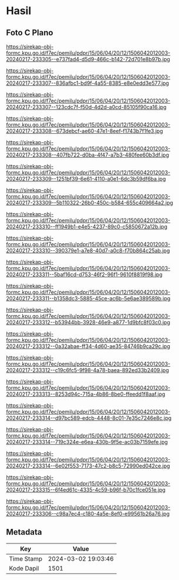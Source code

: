 # Hasil

## Foto C Plano

https://sirekap-obj-formc.kpu.go.id/f7ec/pemilu/pdpr/15/06/04/20/12/1506042012003-20240217-233305--e737fad4-d5d9-466c-b142-72d701e8b97b.jpg

https://sirekap-obj-formc.kpu.go.id/f7ec/pemilu/pdpr/15/06/04/20/12/1506042012003-20240217-233307--836afbc1-bd9f-4a55-8385-e8e0edd3e577.jpg

https://sirekap-obj-formc.kpu.go.id/f7ec/pemilu/pdpr/15/06/04/20/12/1506042012003-20240217-233307--123cdc7f-f50d-4d2d-a0cd-85105f90ca16.jpg

https://sirekap-obj-formc.kpu.go.id/f7ec/pemilu/pdpr/15/06/04/20/12/1506042012003-20240217-233308--673debcf-ae60-47e1-8eef-f1743b7f1fe3.jpg

https://sirekap-obj-formc.kpu.go.id/f7ec/pemilu/pdpr/15/06/04/20/12/1506042012003-20240217-233308--407fb722-d0ba-4f47-a7b3-480fee60b3df.jpg

https://sirekap-obj-formc.kpu.go.id/f7ec/pemilu/pdpr/15/06/04/20/12/1506042012003-20240217-233309--1251bf39-6e61-4110-a0e1-6dc3b59df6ba.jpg

https://sirekap-obj-formc.kpu.go.id/f7ec/pemilu/pdpr/15/06/04/20/12/1506042012003-20240217-233309--5b110322-26b0-450c-b584-655c409664a2.jpg

https://sirekap-obj-formc.kpu.go.id/f7ec/pemilu/pdpr/15/06/04/20/12/1506042012003-20240217-233310--ff1949b1-e4e5-4237-89c0-c5850672a12b.jpg

https://sirekap-obj-formc.kpu.go.id/f7ec/pemilu/pdpr/15/06/04/20/12/1506042012003-20240217-233310--390379e1-a7e8-40d7-a0c8-f70b864c25ab.jpg

https://sirekap-obj-formc.kpu.go.id/f7ec/pemilu/pdpr/15/06/04/20/12/1506042012003-20240217-233311--5baf16cd-d753-46f2-96f1-9610f8819f98.jpg

https://sirekap-obj-formc.kpu.go.id/f7ec/pemilu/pdpr/15/06/04/20/12/1506042012003-20240217-233311--b1358dc3-5885-45ce-ac6b-5e6ae389589b.jpg

https://sirekap-obj-formc.kpu.go.id/f7ec/pemilu/pdpr/15/06/04/20/12/1506042012003-20240217-233312--b53944bb-3928-46e9-a877-1d9bfc8f03c0.jpg

https://sirekap-obj-formc.kpu.go.id/f7ec/pemilu/pdpr/15/06/04/20/12/1506042012003-20240217-233312--0a32abae-ff34-4d60-ae35-84746b9ca29c.jpg

https://sirekap-obj-formc.kpu.go.id/f7ec/pemilu/pdpr/15/06/04/20/12/1506042012003-20240217-233312--c19c6fc5-9f98-4a78-baea-892ed33b2409.jpg

https://sirekap-obj-formc.kpu.go.id/f7ec/pemilu/pdpr/15/06/04/20/12/1506042012003-20240217-233313--8253d94c-715a-4b86-8be0-ffeedd1f8aaf.jpg

https://sirekap-obj-formc.kpu.go.id/f7ec/pemilu/pdpr/15/06/04/20/12/1506042012003-20240217-233314--d97bc589-edcb-4448-8c01-7e35c7246e8c.jpg

https://sirekap-obj-formc.kpu.go.id/f7ec/pemilu/pdpr/15/06/04/20/12/1506042012003-20240217-233314--719c324e-e6ea-430b-9f5e-ac03b7159efe.jpg

https://sirekap-obj-formc.kpu.go.id/f7ec/pemilu/pdpr/15/06/04/20/12/1506042012003-20240217-233314--6e02f553-7173-47c2-b8c5-72990ed042ce.jpg

https://sirekap-obj-formc.kpu.go.id/f7ec/pemilu/pdpr/15/06/04/20/12/1506042012003-20240217-233315--6f4ed61c-4335-4c59-b96f-b70c1fce051e.jpg

https://sirekap-obj-formc.kpu.go.id/f7ec/pemilu/pdpr/15/06/04/20/12/1506042012003-20240217-233306--c98a7ec4-c180-4a5e-8ef0-e99561b26a76.jpg


## Metadata

| Key        | Value               |
| ---------- | ------------------- |
| Time Stamp | 2024-03-02 19:03:46 |
| Kode Dapil | 1501                |



